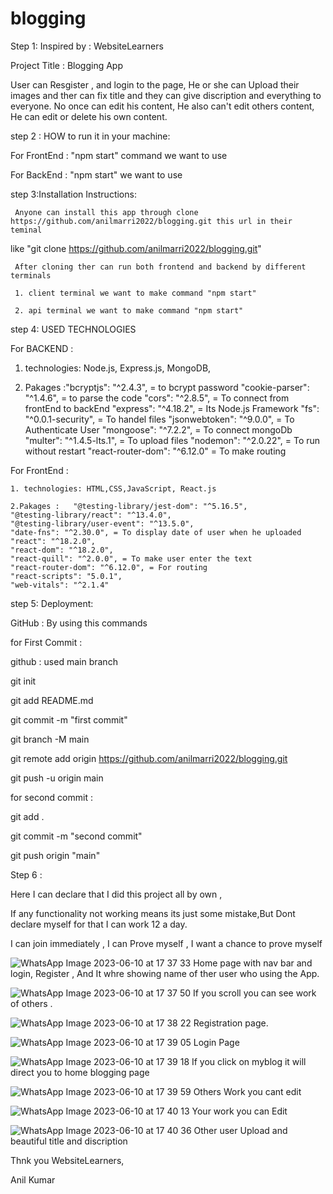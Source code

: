 # blogging
Step 1: Inspired by : WebsiteLearners

Project Title : Blogging App

User can Resgister , and login to the page, He or she can Upload their images and ther can fix title and they can give discription and everything to everyone.
No once can edit his content, He also can't edit others content, He can edit or delete his own content.

step 2 : HOW to run it in your machine:

For FrontEnd : "npm start" command we want to use

For BackEnd : "npm start" we want to use

step 3:Installation Instructions:

     Anyone can install this app through clone https://github.com/anilmarri2022/blogging.git this url in their teminal
     
like "git clone https://github.com/anilmarri2022/blogging.git"

     After cloning ther can run both frontend and backend by different terminals
     
     1. client terminal we want to make command "npm start"
     
     2. api terminal we want to make command "npm start"
     
     
step 4: USED TECHNOLOGIES

For BACKEND : 

   1. technologies: Node.js, Express.js, MongoDB,
   
   2. Pakages :"bcryptjs": "^2.4.3", = to bcrypt password
    "cookie-parser": "^1.4.6", = to parse the code
    "cors": "^2.8.5", = To connect from frontEnd to backEnd
    "express": "^4.18.2", = Its Node.js Framework
    "fs": "^0.0.1-security", = To handel files
    "jsonwebtoken": "^9.0.0", = To Authenticate User
    "mongoose": "^7.2.2", = To connect mongoDb
    "multer": "^1.4.5-lts.1", = To upload files
    "nodemon": "^2.0.22", = To run without restart
    "react-router-dom": "^6.12.0" = To make routing
    
    
 For FrontEnd :
 
    1. technologies: HTML,CSS,JavaScript, React.js
    
    2.Pakages :   "@testing-library/jest-dom": "^5.16.5",
    "@testing-library/react": "^13.4.0",
    "@testing-library/user-event": "^13.5.0",
    "date-fns": "^2.30.0", = To display date of user when he uploaded
    "react": "^18.2.0", 
    "react-dom": "^18.2.0", 
    "react-quill": "^2.0.0", = To make user enter the text
    "react-router-dom": "^6.12.0", = For routing
    "react-scripts": "5.0.1",
    "web-vitals": "^2.1.4"
    
    
    
step 5: Deployment:



GitHub : By using this commands

for First Commit :

github : used main branch

 git init

git add README.md

git commit -m "first commit"

git branch -M main

git remote add origin https://github.com/anilmarri2022/blogging.git

git push -u origin main

for second commit :

git add .

git commit -m "second commit"

git push origin "main"


Step 6 : 

Here I can declare that I did this project all by own ,

If any functionality not working means its just some mistake,But Dont declare myself for that I can work 12 a day.

I can join immediately , I can Prove myself , I want a chance to prove myself


![WhatsApp Image 2023-06-10 at 17 37 33](https://github.com/anilmarri2022/blogging/assets/132343434/fddb1e7d-b4df-4df9-8149-e9d1e127fb93)
Home page with nav bar and login, Register , And It whre showing name of ther user who using the App.

![WhatsApp Image 2023-06-10 at 17 37 50](https://github.com/anilmarri2022/blogging/assets/132343434/6f9d7094-c1b6-4d9a-b13b-472ef34d10be)
If you scroll you can see work of others .


![WhatsApp Image 2023-06-10 at 17 38 22](https://github.com/anilmarri2022/blogging/assets/132343434/d15f7516-38a0-467e-9e50-8361e17b8dff)
Registration page.

![WhatsApp Image 2023-06-10 at 17 39 05](https://github.com/anilmarri2022/blogging/assets/132343434/bce44cbc-5dfd-4050-99e3-9ec74bcd2e94)
Login Page

![WhatsApp Image 2023-06-10 at 17 39 18](https://github.com/anilmarri2022/blogging/assets/132343434/3170d45c-7c28-4a97-b7f4-ea2041920373)
If you click on myblog it will direct you to home blogging page

![WhatsApp Image 2023-06-10 at 17 39 59](https://github.com/anilmarri2022/blogging/assets/132343434/d0be24c7-7c5d-454f-bf2d-14540872d36e)
Others Work you cant edit

![WhatsApp Image 2023-06-10 at 17 40 13](https://github.com/anilmarri2022/blogging/assets/132343434/014e73af-6ae0-468f-a843-55401adddadc)
Your work you can Edit

![WhatsApp Image 2023-06-10 at 17 40 36](https://github.com/anilmarri2022/blogging/assets/132343434/239472f3-67fe-43d3-98c6-db664d361c03)
Other user Upload and beautiful title and discription

Thnk you  WebsiteLearners,

Anil Kumar


    

